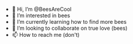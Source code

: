 - 👋 Hi, I’m @BeesAreCool
- 👀 I’m interested in bees
- 🌱 I’m currently learning how to find more bees
- 💞️ I’m looking to collaborate on true love (bees)
- 📫 How to reach me (don't)

<!---
BeesAreCool/BeesAreCool is a ✨ special ✨ repository because its `README.md` (this file) appears on your GitHub profile.
You can click the Preview link to take a look at your changes.
--->
